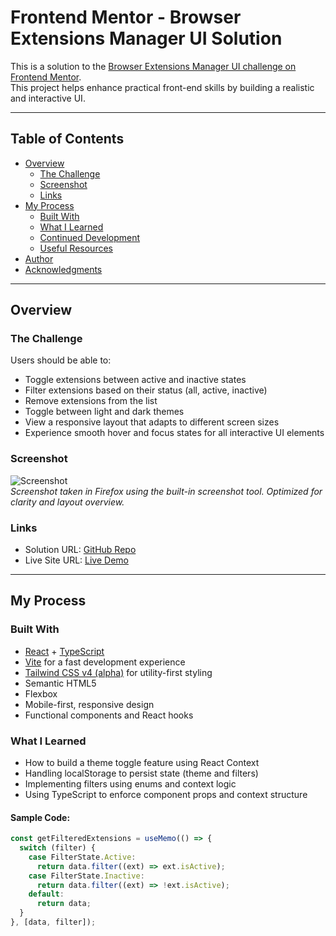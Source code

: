 # Frontend Mentor - Browser Extensions Manager UI Solution

This is a solution to the [Browser Extensions Manager UI challenge on Frontend Mentor](https://www.frontendmentor.io/challenges/browser-extension-manager-ui-yNZnOfsMAp).  
This project helps enhance practical front-end skills by building a realistic and interactive UI.

---

## Table of Contents

- [Overview](#overview)  
  - [The Challenge](#the-challenge)  
  - [Screenshot](#screenshot)  
  - [Links](#links)  
- [My Process](#my-process)  
  - [Built With](#built-with)  
  - [What I Learned](#what-i-learned)  
  - [Continued Development](#continued-development)  
  - [Useful Resources](#useful-resources)  
- [Author](#author)  
- [Acknowledgments](#acknowledgments)

---

## Overview

### The Challenge

Users should be able to:

- Toggle extensions between active and inactive states  
- Filter extensions based on their status (all, active, inactive)  
- Remove extensions from the list  
- Toggle between light and dark themes  
- View a responsive layout that adapts to different screen sizes  
- Experience smooth hover and focus states for all interactive UI elements  

### Screenshot

![Screenshot](./screenshot.jpg)  
*Screenshot taken in Firefox using the built-in screenshot tool. Optimized for clarity and layout overview.*

### Links

- Solution URL: [GitHub Repo](https://github.com/afroukh99/browser-extensions-manager-ui-main)  
- Live Site URL: [Live Demo](https://afroukh99.github.io/browser-extensions-manager-ui-main/)  

---

## My Process

### Built With

- [React](https://reactjs.org/) + [TypeScript](https://www.typescriptlang.org/)  
- [Vite](https://vitejs.dev/) for a fast development experience  
- [Tailwind CSS v4 (alpha)](https://tailwindcss.com/) for utility-first styling  
- Semantic HTML5  
- Flexbox  
- Mobile-first, responsive design  
- Functional components and React hooks  

### What I Learned

- How to build a theme toggle feature using React Context  
- Handling localStorage to persist state (theme and filters)  
- Implementing filters using enums and context logic  
- Using TypeScript to enforce component props and context structure  

#### Sample Code:

```ts
const getFilteredExtensions = useMemo(() => {
  switch (filter) {
    case FilterState.Active:
      return data.filter((ext) => ext.isActive);
    case FilterState.Inactive:
      return data.filter((ext) => !ext.isActive);
    default:
      return data;
  }
}, [data, filter]);
